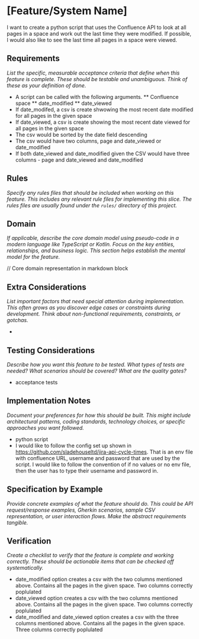 # [Feature/System Name]

I want to create a python script that uses the Confluence API to look at all pages in a space and work out the last time they were modified.  If possible, I would also like to see the last time all pages in a space were viewed.


## Requirements

*List the specific, measurable acceptance criteria that define when this feature is complete. These should be testable and unambiguous. Think of these as your definition of done.*

* A script can be called with the following arguments.
** Confluence space
** date_modified
** date_viewed
* If date_modifed, a csv is create shwowing the most recent date modified for all pages in the given space
* If date_viewed, a csv is create showing the most recent date viewed for all pages in the given space
* The csv would be sorted by the date field descending
* The csv would have two columns, page and date_viewed or date_modified
* If both date_viewed and date_modified given the CSV would have three columns - page and date_viewed and date_modified

## Rules

*Specify any rules files that should be included when working on this feature. This includes any relevant rule files for implementing this slice. The rules files are usually found under the `rules/` directory of this project.*

## Domain

*If applicable, describe the core domain model using pseudo-code in a modern language like TypeScript or Kotlin. Focus on the key entities, relationships, and business logic. This section helps establish the mental model for the feature.*

// Core domain representation in markdown block

## Extra Considerations

*List important factors that need special attention during implementation. This often grows as you discover edge cases or constraints during development. Think about non-functional requirements, constraints, or gotchas.*

- 

## Testing Considerations

*Describe how you want this feature to be tested. What types of tests are needed? What scenarios should be covered? What are the quality gates?*

* acceptance tests

## Implementation Notes

*Document your preferences for how this should be built. This might include architectural patterns, coding standards, technology choices, or specific approaches you want followed.*

* python script
* I would like to follow the config set up shown in https://github.com/sladehouseltd/jira-api-cycle-times. That is an env file with confluence URL, username and password that are used by the script.  I would like to follow the convention of if no values or no env file, then the user has to type their username and password in.


## Specification by Example

*Provide concrete examples of what the feature should do. This could be API request/response examples, Gherkin scenarios, sample CSV representation, or user interaction flows. Make the abstract requirements tangible.*




## Verification

*Create a checklist to verify that the feature is complete and working correctly. These should be actionable items that can be checked off systematically.*

* date_modified option creates a csv with the two columns mentioned above.  Contains all the pages in the given space.  Two columns correctly poplulated
* date_viewed option creates a csv with the two columns mentioned above.  Contains all the pages in the given space.  Two columns correctly poplulated
* date_modified and date_viewed option creates a csv with the three columns mentioned above.  Contains all the pages in the given space.  Three columns correctly poplulated

